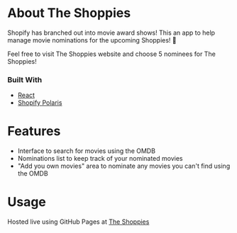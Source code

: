 # About The Shoppies

Shopify has branched out into movie award shows! This an app to help manage movie nominations for the upcoming Shoppies! :handbag:

Feel free to visit The Shoppies website and choose 5 nominees for The Shoppies!

### Built With

* [React](https://reactjs.org/docs/getting-started.html)
* [Shopify Polaris](https://polaris.shopify.com/)

# Features
* Interface to search for  movies using the OMDB
* Nominations list to keep track of your nominated movies
* "Add you own movies" area to nominate any movies you can't find using the OMDB


# Usage
Hosted live using GitHub Pages at [The Shoppies](https://adatias.github.io/the-shoppies)
